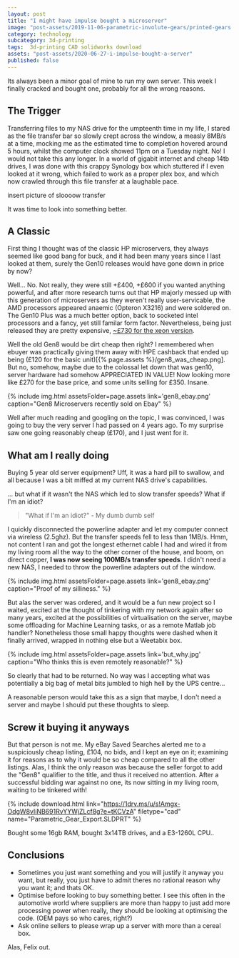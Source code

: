 ```yaml
---
layout: post
title: "I might have impulse bought a microserver"
image: "post-assets/2019-11-06-parametric-involute-gears/printed-gears.jpg"
category: technology
subcategory: 3d-printing
tags:  3d-printing CAD solidworks download
assets: "post-assets/2020-06-27-i-impulse-bought-a-server"
published: false
---
```


Its always been a minor goal of mine to run my own server. This week I finally cracked and bought one, probably for all the wrong reasons.

## The Trigger

Transferring files to my NAS drive for the umpteenth time in my life, I stared as the file transfer bar so slowly crept across the window, a measly 8MB/s at a time, mocking me as the estimated time to completion hovered around 5 hours, whilst the computer clock showed 11pm on a Tuesday night. No! I would not take this any longer. In a world of gigabit internet and cheap 14tb drives, I was done with this crappy Synology box which stuttered if I even looked at it wrong, which failed to work as a proper plex box, and which now crawled through this file transfer at a laughable pace.

insert picture of sloooow transfer

It was time to look into something better.

## A Classic

First thing I thought was of the classic HP microservers, they always seemed like good bang for buck, and it had been many years since I last looked at them, surely the Gen10 releases would have gone down in price by now?

Well... No. Not really, they were still +£400, +£600 if you wanted anything powerful, and after more research turns out that HP majorly messed up with this generation of microservers as they weren't really user-servicable, the AMD processors appeared anaemic (Opteron X3216) and were soldered on. The Gen10 Plus was a much better option, back to socketed intel processors and a fancy, yet still familar form factor. Nevertheless, being just released they are pretty expensive, [~£730 for the xeon version](https://www.ebuyer.com/964560-hpe-proliant-microserver-gen10-plus-performance-ultra-micro-tower-xeon-p18584-421).

Well the old Gen8 would be dirt cheap then right? I remembered when ebuyer was practically giving them away with HPE cashback that ended up being (£120 for the basic unit)[{% page.assets %}/gen8_was_cheap.png]. But no, somehow, maybe due to the colossal let down that was gen10, server hardware had somehow APPRECIATED IN VALUE! Now looking more like £270 for the base price, and some units selling for £350. Insane.

{% include img.html assetsFolder=page.assets link='gen8_ebay.png' caption="Gen8 Microservers recently sold on Ebay" %}

Well after much reading and googling on the topic, I was convinced, I was going to buy the very server I had passed on 4 years ago. To my surprise saw one going reasonably cheap (£170), and I just went for it.

## What am I really doing

Buying 5 year old server equipment? Uff, it was a hard pill to swallow, and all because I was a bit miffed at my current NAS drive's capabilities.

... but what if it wasn't the NAS which led to slow transfer speeds? What if I'm an idiot?

> "What if I'm an idiot?" - My dumb dumb self

I quickly disconnected the powerline adapter and let my computer connect via wireless (2.5ghz). But the transfer speeds fell to less than 1MB/s. Hmm, not content I ran and got the longest ethernet cable I had and wired it from my living room all the way to the other corner of the house, and boom, on direct copper, **I was now seeing 100MB/s transfer speeds**. I didn't need a new NAS, I needed to throw the powerline adapters out of the window.

{% include img.html assetsFolder=page.assets link='gen8_ebay.png' caption="Proof of my silliness." %}

But alas the server was ordered, and it would be a fun new project so I waited, excited at the thought of tinkering with my network again after so many years, excited at the possibilities of virtualisation on the server, maybe some offloading for Machine Learning tasks, or as a remote Matlab job handler? Nonetheless those small happy thoughts were dashed when it finally arrived, wrapped in nothing else but a Weetabix box.

{% include img.html assetsFolder=page.assets link='but_why.jpg' caption="Who thinks this is even remotely reasonable?" %}

So clearly that had to be returned. No way was I accepting what was potentially a big bag of metal bits jumbled to high hell by the UPS centre...


A reasonable person would take this as a sign that maybe, I don't need a server and maybe I should put these thoughts to sleep.

## Screw it buying it anyways

But that person is not me. My eBay Saved Searches alerted me to a suspiciously cheap listing, £104, no bids, and I kept an eye on it; examining it for reasons as to why it would be so cheap compared to all the other listings. Alas, I think the only reason was because the seller forgot to add the "Gen8" qualifier to the title, and thus it received no attention. After a successful bidding war against no one, its now sitting in my living room, waiting to be tinkered with!



{% include download.html link="https://1drv.ms/u/s!Amgx-OdgW8vIiNB691RvYYWjZLcf8g?e=tKCVzA" filetype="cad" name="Parametric_Gear_Export.SLDPRT" %}

Bought some 16gb RAM, bought 3x14TB drives, and a E3-1260L CPU..



## Conclusions

 - Sometimes you just want something and you will justify it anyway you want, but really, you just have to admit theres no rational reason why you want it; and thats OK.
 - Optimise before looking to buy something better. I see this often in the automotive world where suppliers are more than happy to just add more processing power when really, they should be looking at optimising the code. (OEM pays so who cares, right?)
 - Ask online sellers to please wrap up a server with more than a cereal box.

Alas, Felix out.
